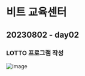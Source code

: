 # 비트 교육센터

## 20230802 - day02
### LOTTO 프로그램 작성
![image](https://github.com/indl1670/bit2023/assets/81145399/1b5ed7d0-9e9c-4227-b455-278291401440)
